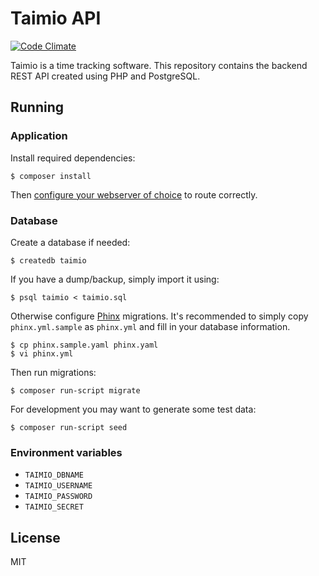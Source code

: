 # Taimio API

[![Code Climate](https://codeclimate.com/github/siiptuo/taimio-api/badges/gpa.svg)](https://codeclimate.com/github/siiptuo/taimio-api)

Taimio is a time tracking software. This repository contains the backend REST
API created using PHP and PostgreSQL.

## Running

### Application

Install required dependencies:

    $ composer install

Then [configure your webserver of
choice](http://www.slimframework.com/docs/start/web-servers.html) to route
correctly.

### Database

Create a database if needed:

    $ createdb taimio

If you have a dump/backup, simply import it using:

    $ psql taimio < taimio.sql

Otherwise configure [Phinx](https://phinx.org/) migrations. It's recommended to
simply copy `phinx.yml.sample` as `phinx.yml` and fill in your database
information.

    $ cp phinx.sample.yaml phinx.yaml
    $ vi phinx.yml

Then run migrations:

    $ composer run-script migrate

For development you may want to generate some test data:

    $ composer run-script seed

### Environment variables

- `TAIMIO_DBNAME`
- `TAIMIO_USERNAME`
- `TAIMIO_PASSWORD`
- `TAIMIO_SECRET`

## License

MIT
